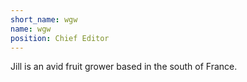 ```yaml
---
short_name: wgw
name: wgw
position: Chief Editor
---
```

Jill is an avid fruit grower based in the south of France.